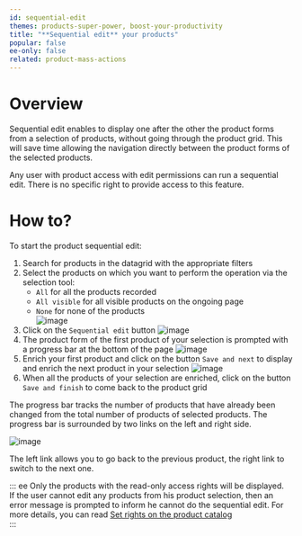 ```yaml
---
id: sequential-edit
themes: products-super-power, boost-your-productivity
title: "**Sequential edit** your products"
popular: false
ee-only: false
related: product-mass-actions
---
```


# Overview

Sequential edit enables to display one after the other the product forms from a selection of products, without going through the product grid. This will save time allowing the navigation directly between the product forms of the selected products.

Any user with product access with edit permissions can run a sequential edit. There is no specific right to provide access to this feature.

# How to?

To start the product sequential edit:
1.  Search for products in the datagrid with the appropriate filters
2.  Select the products on which you want to perform the operation via the selection tool:   
    - `All` for all the products recorded  
    - `All visible` for all visible products on the ongoing page  
    - `None` for none of the products  
  ![image](../img/dummy.png)
3.  Click on the `Sequential edit` button
  ![image](../img/dummy.png)
4.  The product form of the first product of your selection is prompted with a progress bar at the bottom of the page
  ![image](../img/dummy.png)
5. Enrich your first product and click on the button `Save and next` to display and enrich the next product in your selection
  ![image](../img/dummy.png)  
6. When all the products of your selection are enriched, click on the button `Save and finish` to come back to the product grid

The progress bar tracks the number of products that have already been changed from the total number of products of selected products. The progress bar is surrounded by two links on the left and right side.

![image](../img/dummy.png)

The left link allows you to go back to the previous product, the right link to switch to the next one.

::: ee
Only the products with the read-only access rights will be displayed.  
If the user cannot edit any products from his product selection, then an error message is prompted to inform he cannot do the sequential edit. For more details, you can read [Set rights on the product catalog](/articles/build-your-user-groups.html#access-rights-on-product-information)   
:::
